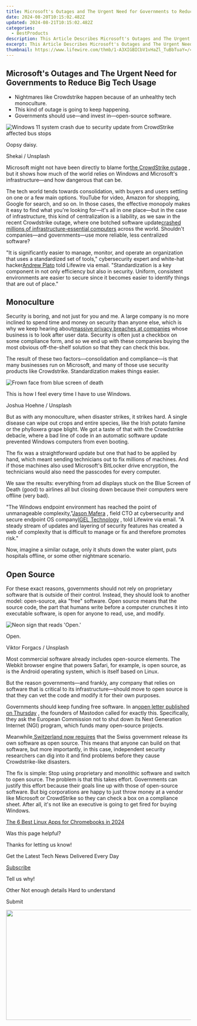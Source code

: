 ```yaml
---
title: Microsoft's Outages and The Urgent Need for Governments to Reduce Big Tech Usage
date: 2024-08-20T10:15:02.482Z
updated: 2024-08-21T10:15:02.482Z
categories:
  - BestProducts
description: This Article Describes Microsoft's Outages and The Urgent Need for Governments to Reduce Big Tech Usage
excerpt: This Article Describes Microsoft's Outages and The Urgent Need for Governments to Reduce Big Tech Usage
thumbnail: https://www.lifewire.com/thmb/1-A3XIGBICbV1vHaZl_TuBbTuaY=/400x300/filters:no_upscale():max_bytes(150000):strip_icc():format(webp)/shekai-vKla95GgAwg-unsplash-1d46c69f3d5f462faee87878fc1e0a57.jpg
---
```


## Microsoft's Outages and The Urgent Need for Governments to Reduce Big Tech Usage
* Nightmares like Crowdstrike happen because of an unhealthy tech monoculture.
* This kind of outage is going to keep happening.
* Governments should use—and invest in—open-source software.

![Windows 11 system crash due to security update from CrowdStrike affected bus stops](https://www.lifewire.com/thmb/-uozjbz5IW2WfZVs2dmBdg4in9o=/1500x0/filters:no_upscale():max_bytes(150000):strip_icc():format(webp)/shekai-vKla95GgAwg-unsplash-1d46c69f3d5f462faee87878fc1e0a57.jpg)

Oopsy daisy.

Shekai / Unsplash

 Microsoft might not have been directly to blame for[the CrowdStrike outage](https://www.lifewire.com/crowdstrike-update-to-windows-security-caused-a-tech-meltdown-8680715) , but it shows how much of the world relies on Windows and Microsoft's infrastructure—and how dangerous that can be.

 The tech world tends towards consolidation, with buyers and users settling on one or a few main options. YouTube for video, Amazon for shopping, Google for search, and so on. In those cases, the effective monopoly makes it easy to find what you're looking for—it's all in one place—but in the case of infrastructure, this kind of centralization is a liability, as we saw in the recent Crowdstrike outage, where one botched software update[crashed millions of infrastructure-essential computers](https://www.lifewire.com/crowdstrike-highlights-the-dangers-of-security-software-8681302) across the world. Shouldn't companies—and governments—use more reliable, less centralized software?

 "It is significantly easier to manage, monitor, and operate an organization that uses a standardized set of tools," cybersecurity expert and white-hat hacker[Andrew Plato](https://zenaciti.com/founders-user-manual/) told Lifewire via email. "Standardization is a key component in not only efficiency but also in security. Uniform, consistent environments are easier to secure since it becomes easier to identify things that are out of place."

## Monoculture

 Security is boring, and not just for you and me. A large company is no more inclined to spend time and money on security than anyone else, which is why we keep hearing about[massive privacy breaches at companies](https://www.nytimes.com/2024/05/31/business/ticketmaster-hack-data-breach.html) whose business is to look after user data. Security is often just a checkbox on some compliance form, and so we end up with these companies buying the most obvious off-the-shelf solution so that they can check this box.

 The result of these two factors—consolidation and compliance—is that many businesses run on Microsoft, and many of those use security products like Crowdstrike. Standardization makes things easier.  

![Frown face from blue screen of death](https://www.lifewire.com/thmb/Lqv4aGyuYC6HNd5WDK1DTTPYgvU=/1500x0/filters:no_upscale():max_bytes(150000):strip_icc():format(webp)/joshua-hoehne-3n2uI0quNsA-unsplash-0e8d510435ae4397821e1d01bac2c441.jpg)

 This is how I feel every time I have to use Windows.

 Joshua Hoehne / Unsplash

 But as with any monoculture, when disaster strikes, it strikes hard. A single disease can wipe out crops and entire species, like the Irish potato famine or the phylloxera grape blight. We got a taste of that with the Crowdstrike debacle, where a bad line of code in an automatic software update prevented Windows computers from even booting.

 The fix was a straightforward update but one that had to be applied by hand, which meant sending technicians out to fix millions of machines. And if those machines also used Microsoft's BitLocker drive encryption, the technicians would also need the passcodes for every computer.

 We saw the results: everything from ad displays stuck on the Blue Screen of Death (good) to airlines all but closing down because their computers were offline (very bad).

 "The Windows endpoint environment has reached the point of unmanageable complexity,"[Jason Mafera](https://www.linkedin.com/in/mafera/) , field CTO at cybersecurity and secure endpoint OS company[IGEL Technology](https://www.igel.com/) , told Lifewire via email. "A steady stream of updates and layering of security features has created a web of complexity that is difficult to manage or fix and therefore promotes risk."

 Now, imagine a similar outage, only it shuts down the water plant, puts hospitals offline, or some other nightmare scenario.

## Open Source

 For these exact reasons, governments should not rely on proprietary software that is outside of their control. Instead, they should look to another model: open-source, aka "free" software. Open source means that the source code, the part that humans write before a computer crunches it into executable software, is open for anyone to read, use, and modify.

![Neon sign that reads 'Open.'](https://www.lifewire.com/thmb/XbRPJ1gFGnBq6454pNxdBi-InMA=/1500x0/filters:no_upscale():max_bytes(150000):strip_icc():format(webp)/viktor-forgacs-LNwIJHUtED4-unsplash-32bb3afaa57e4665ba788b48e805e2a8.jpg)

Open.

Viktor Forgacs / Unsplash

 Most commercial software already includes open-source elements. The Webkit browser engine that powers Safari, for example, is open source, as is the Android operating system, which is itself based on Linux.

 But the reason governments—and frankly, any company that relies on software that is critical to its infrastructure—should move to open source is that they can vet the code and modify it for their own purposes.

 Governments should keep funding free software. In an[open letter published on Thursday](https://blog.joinmastodon.org/2024/08/the-european-union-must-keep-funding-free-software/) , the founders of Mastodon called for exactly this. Specifically, they ask the European Commission not to shut down its Next Generation Internet (NGI) program, which funds many open-source projects.

 Meanwhile,[Switzerland now requires](https://www.zdnet.com/article/switzerland-now-requires-all-government-software-to-be-open-source/) that the Swiss government release its own software as open source. This means that anyone can build on that software, but more importantly, in this case, independent security researchers can dig into it and find problems before they cause Crowdstrike-like disasters.

 The fix is simple: Stop using proprietary and monolithic software and switch to open source. The problem is that this takes effort. Governments can justify this effort because their goals line up with those of open-source software. But big corporations are happy to just throw money at a vendor like Microsoft or CrowdStrike so they can check a box on a compliance sheet. After all, it's not like an executive is going to get fired for buying Windows.

[The 6 Best Linux Apps for Chromebooks in 2024](https://www.lifewire.com/best-linux-apps-for-chromebook-4781878)

Was this page helpful?

Thanks for letting us know!

 Get the Latest Tech News Delivered Every Day

[Subscribe](https://www.lifewire.com/#)

Tell us why!

 Other  Not enough details  Hard to understand

 Submit

<ins class="adsbygoogle"
     style="display:block"
     data-ad-format="autorelaxed"
     data-ad-client="ca-pub-7571918770474297"
     data-ad-slot="1223367746"></ins>



<ins class="adsbygoogle"
     style="display:block"
     data-ad-client="ca-pub-7571918770474297"
     data-ad-slot="8358498916"
     data-ad-format="auto"
     data-full-width-responsive="true"></ins>



<!-- affiliate ads begin -->
<a href="https://25home.pxf.io/c/5597632/2090698/16836" target="_top" id="2090698"><img src="//a.impactradius-go.com/display-ad/16836-2090698" border="0" alt="" width="720" height="300"/></a>
<!-- affiliate ads end -->